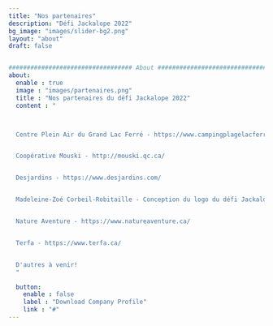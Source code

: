 ```yaml
---
title: "Nos partenaires"
description: "Défi Jackalope 2022"
bg_image: "images/slider-bg2.png"
layout: "about"
draft: false


################################## About #####################################
about:
  enable : true
  image : "images/partenaires.png"
  title : "Nos partenaires du défi Jackalope 2022"
  content : "



  Centre Plein Air du Grand Lac Ferré - https://www.campingplagelacferre.com/


  Coopérative Mouski - http://mouski.qc.ca/


  Desjardins - https://www.desjardins.com/


  Madeleine-Zoé Corbeil-Robitaille - Conception du logo du défi Jackalope! - https://mzcr.weebly.com/


  Nature Aventure - https://www.natureaventure.ca/


  Terfa - https://www.terfa.ca/


  D'autres à venir!
  "

  button:
    enable : false
    label : "Download Company Profile"
    link : "#"
---
```

